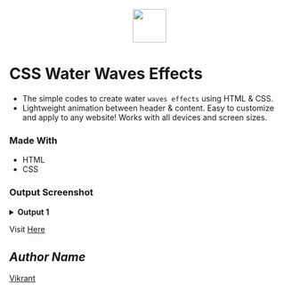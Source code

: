 <div align="center">
  <img height="60" src="https://user-images.githubusercontent.com/85709371/153715643-d0d2a5b8-3be9-41bc-9885-de1dc5808a20.png">
</div>

# CSS Water Waves Effects
- The simple codes to create water `waves effects` using HTML & CSS.
- Lightweight animation between header & content. Easy to customize and apply to any website! Works with all devices and screen sizes.

### Made With
- HTML
- CSS

### Output Screenshot
<details><summary><b>Output 1</b></summary>
  <p align="center">
    <a href="Outputs/output.png"><img src="https://user-images.githubusercontent.com/85709371/154668390-fd318928-62e0-461a-885e-e5af526c0695.png" alt="output"></a>
  </p>
</details>

Visit <a href="https://vikrant-v28.github.io/loader_animation/">Here</a>

## *Author Name*
[Vikrant](https://github.com/vikrant-v28)

